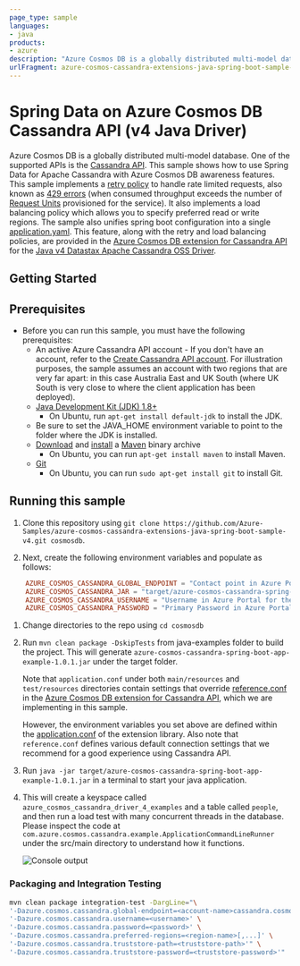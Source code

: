 ```yaml
---
page_type: sample
languages:
- java
products:
- azure
description: "Azure Cosmos DB is a globally distributed multi-model database. One of the supported APIs is the Cassandra API. This sample shows how to use Spring Data for Apache Cassandra with Azure Cosmos DB awareness features."
urlFragment: azure-cosmos-cassandra-extensions-java-spring-boot-sample-v4
---
```


# Spring Data on Azure Cosmos DB Cassandra API (v4 Java Driver)

Azure Cosmos DB is a globally distributed multi-model database. One of the supported APIs is the [Cassandra API](https://docs.microsoft.com/azure/cosmos-db/cassandra-introduction). This sample shows how to use Spring Data for Apache Cassandra with Azure Cosmos DB awareness features. This sample implements a [retry policy](https://github.com/Azure/azure-cosmos-cassandra-extensions/blob/release/java-driver-4/1.0.1/driver-4/src/main/java/com/azure/cosmos/cassandra/CosmosRetryPolicy.java) to handle rate limited requests, also known as [429 errors](https://docs.microsoft.com/rest/api/cosmos-db/http-status-codes-for-cosmosdb) (when consumed throughput exceeds the number of [Request Units](https://docs.microsoft.com/azure/cosmos-db/request-units) provisioned for the service). It also implements a load balancing policy which allows you to specify preferred read or write regions. The sample also unifies spring boot configuration into a single [application.yaml](https://github.com/Azure-Samples/azure-cosmos-cassandra-extensions-java-spring-boot-sample-v4/blob/main/src/main/resources/application.yaml). This feature, along with the retry and load balancing policies, are provided in the [Azure Cosmos DB extension for Cassandra API](https://github.com/Azure/azure-cosmos-cassandra-extensions/tree/release/java-driver-4/1.0.1) for the [Java v4 Datastax Apache Cassandra OSS Driver](https://github.com/datastax/java-driver/tree/4.x). 


## Getting Started

## Prerequisites
* Before you can run this sample, you must have the following prerequisites:
    * An active Azure Cassandra API account - If you don't have an account, refer to the [Create Cassandra API account](https://aka.ms/cassapijavaqs). For illustration purposes, the sample assumes an account with two regions that are very far apart: in this case Australia East and UK South (where UK South is very close to where the client application has been deployed). 
    * [Java Development Kit (JDK) 1.8+](http://www.oracle.com/technetwork/java/javase/downloads/jdk8-downloads-2133151.html)
        * On Ubuntu, run `apt-get install default-jdk` to install the JDK.
    * Be sure to set the JAVA_HOME environment variable to point to the folder where the JDK is installed.
    * [Download](http://maven.apache.org/download.cgi) and [install](http://maven.apache.org/install.html) a [Maven](http://maven.apache.org/) binary archive
        * On Ubuntu, you can run `apt-get install maven` to install Maven.
    * [Git](https://www.git-scm.com/)
        * On Ubuntu, you can run `sudo apt-get install git` to install Git.

## Running this sample
1. Clone this repository using `git clone https://github.com/Azure-Samples/azure-cosmos-cassandra-extensions-java-spring-boot-sample-v4.git cosmosdb`.

1. Next, create the following environment variables and populate as follows:

```conf
    AZURE_COSMOS_CASSANDRA_GLOBAL_ENDPOINT = "Contact point in Azure Portal for the Cosmos DB Account"
    AZURE_COSMOS_CASSANDRA_JAR = "target/azure-cosmos-cassandra-spring-boot-app-example-1.0.1.jar"
    AZURE_COSMOS_CASSANDRA_USERNAME = "Username in Azure Portal for the Cosmos DB Account"
    AZURE_COSMOS_CASSANDRA_PASSWORD = "Primary Password in Azure Portal for the Cosmos DB Account"
```

1. Change directories to the repo using `cd cosmosdb`

1. Run `mvn clean package -DskipTests` from java-examples folder to build the project. This will generate `azure-cosmos-cassandra-spring-boot-app-example-1.0.1.jar` under the target folder.

    Note that `application.conf` under both `main/resources` and `test/resources` directories contain settings that override [reference.conf](https://github.com/Azure/azure-cosmos-cassandra-extensions/blob/release/java-driver-4/0.1.0-beta.1/package/src/main/resources/reference.conf) in the [Azure Cosmos DB extension for Cassandra API](https://github.com/Azure/azure-cosmos-cassandra-extensions/tree/release/java-driver-4/1.0.1), which we are implementing in this sample. 
    
    However, the environment variables you set above are defined within the [application.conf](https://github.com/Azure/azure-cosmos-cassandra-extensions/blob/release/java-driver-4/1.0.1/driver-4/src/test/resources/application.conf) of the extension library. Also note that `reference.conf` defines various default connection settings that we recommend for a good experience using Cassandra API.

1. Run `java -jar target/azure-cosmos-cassandra-spring-boot-app-example-1.0.1.jar` in a terminal to start your java application. 

1. This will create a keyspace called `azure_cosmos_cassandra_driver_4_examples` and a table called `people`, and then run a load test with many concurrent threads in the database. Please inspect the code at `com.azure.cosmos.cassandra.example.ApplicationCommandLineRunner` under the src/main directory to understand how it functions. 
 
    ![Console output](./media/output.png)
    <!-- :::image type="content" source="./media/output.png" alt-text="Console output"::: -->


### Packaging and Integration Testing

```bash
mvn clean package integration-test -DargLine="\
'-Dazure.cosmos.cassandra.global-endpoint=<account-name>cassandra.cosmos.azure.com:10350' \
'-Dazure.cosmos.cassandra.username=<username>' \
'-Dazure.cosmos.cassandra.password=<password>' \
'-Dazure.cosmos.cassandra.preferred-regions=<region-name>[,...]' \
'-Dazure.cosmos.cassandra.truststore-path=<truststore-path>'" \
'-Dazure.cosmos.cassandra.truststore-password=<truststore-password>'"
```
